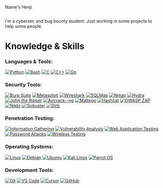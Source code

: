 Name's Henji
##
i'm a cybersec and bug bounty student. Just working in some projects to help some people.
#
# Knowledge & Skills

### Languages & Tools:

[![Python](https://img.shields.io/badge/Python-3776AB?style=for-the-badge&logo=python&logoColor=white)](#)
[![Bash](https://img.shields.io/badge/Bash-4EAA25?style=for-the-badge&logo=gnu-bash&logoColor=white)](#)
[![C](https://img.shields.io/badge/C-00599C?style=for-the-badge&logo=c&logoColor=white)](#)
[![C++](https://img.shields.io/badge/C++-00599C?style=for-the-badge&logo=c%2B%2B&logoColor=white)](#)
[![Go](https://img.shields.io/badge/Go-00ADD8?style=for-the-badge&logo=go&logoColor=white)](#)

### Security Tools:

[![Burp Suite](https://img.shields.io/badge/Burp%20Suite-FF6633?style=for-the-badge&logo=burp-suite&logoColor=white)](#)
[![Metasploit](https://img.shields.io/badge/Metasploit-2A2A2A?style=for-the-badge&logo=metasploit&logoColor=white)](#)
[![Wireshark](https://img.shields.io/badge/Wireshark-1679A7?style=for-the-badge&logo=wireshark&logoColor=white)](#)
[![SQLMap](https://img.shields.io/badge/SQLMap-000000?style=for-the-badge&logo=sql&logoColor=white)](#)
[![Nmap](https://img.shields.io/badge/Nmap-0E83CD?style=for-the-badge&logo=nmap&logoColor=white)](#)
[![Hydra](https://img.shields.io/badge/Hydra-3C2179?style=for-the-badge&logo=hydra&logoColor=white)](#)
[![John the Ripper](https://img.shields.io/badge/John%20the%20Ripper-FF0000?style=for-the-badge&logo=john-the-ripper&logoColor=white)](#)
[![Aircrack--ng](https://img.shields.io/badge/Aircrack--ng-00C7D4?style=for-the-badge&logo=aircrack-ng&logoColor=white)](#)
[![Maltego](https://img.shields.io/badge/Maltego-2C3454?style=for-the-badge&logo=maltego&logoColor=white)](#)
[![Hashcat](https://img.shields.io/badge/Hashcat-000000?style=for-the-badge&logo=hashcat&logoColor=white)](#)
[![OWASP ZAP](https://img.shields.io/badge/OWASP%20ZAP-000000?style=for-the-badge&logo=owasp&logoColor=white)](#)
[![Nikto](https://img.shields.io/badge/Nikto-FF0000?style=for-the-badge&logo=nikto&logoColor=white)](#)
[![Gobuster](https://img.shields.io/badge/Gobuster-00ADD8?style=for-the-badge&logo=go&logoColor=white)](#)
[![Dirb](https://img.shields.io/badge/Dirb-000000?style=for-the-badge&logo=dirb&logoColor=white)](#)

### Penetration Testing:

[![Information Gathering](https://img.shields.io/badge/Information%20Gathering-FF6B6B?style=for-the-badge&logoColor=white)](#)
[![Vulnerability Analysis](https://img.shields.io/badge/Vulnerability%20Analysis-4D96FF?style=for-the-badge&logoColor=white)](#)
[![Web Application Testing](https://img.shields.io/badge/Web%20Application%20Testing-6BCB77?style=for-the-badge&logoColor=white)](#)
[![Password Attacks](https://img.shields.io/badge/Password%20Attacks-FFB100?style=for-the-badge&logoColor=white)](#)
[![Wireless Testing](https://img.shields.io/badge/Wireless%20Testing-9772FB?style=for-the-badge&logoColor=white)](#)

### Operating Systems:

[![Linux](https://img.shields.io/badge/Linux-FCC624?style=for-the-badge&logo=linux&logoColor=black)](#)
[![Debian](https://img.shields.io/badge/Debian-A81D33?style=for-the-badge&logo=debian&logoColor=white)](#)
[![Ubuntu](https://img.shields.io/badge/Ubuntu-E95420?style=for-the-badge&logo=ubuntu&logoColor=white)](#)
[![Kali Linux](https://img.shields.io/badge/Kali_Linux-557C94?style=for-the-badge&logo=kali-linux&logoColor=white)](#)
[![Parrot OS](https://img.shields.io/badge/Parrot%20OS-74E8E3?style=for-the-badge&logo=linux&logoColor=black)](#)

### Development Tools:

[![Git](https://img.shields.io/badge/Git-F05032?style=for-the-badge&logo=git&logoColor=white)](#)
[![VS Code](https://img.shields.io/badge/VS%20Code-007ACC?style=for-the-badge&logo=visual-studio-code&logoColor=white)](#)
[![Cursor](https://img.shields.io/badge/Cursor-000000?style=for-the-badge&logo=cursor&logoColor=white)](#)
[![GitHub](https://img.shields.io/badge/GitHub-181717?style=for-the-badge&logo=github&logoColor=white)](#)

#




          
          





